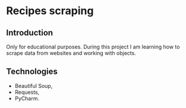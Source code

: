 # Recipes scraping

## Introduction
Only for educational purposes. During this project I am learning how to scrape data from websites and working with objects.

## Technologies
*	Beautiful Soup,
*	Requests,
*	PyCharm.

  
